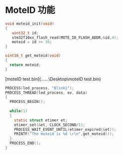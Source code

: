 # MoteID 功能

```c
void moteid_init(void)
{
   uint32_t id;
   stm32f10xx_flash_read(MOTE_ID_FLASH_ADDR,&id,4);
   moteid = id >> 16;
}

uint16_t get_moteid(void)
{
  return moteid;
}
```

 [moteID test.bin](..\..\..\Desktop\moteID test.bin) 

```c
PROCESS(led_process, "Blink1");
PROCESS_THREAD(led_process, ev, data)
{
  PROCESS_BEGIN();
  
  while(1)
  {
    static struct etimer et;
    etimer_set(&et, CLOCK_SECOND/1);
    PROCESS_WAIT_EVENT_UNTIL(etimer_expired(&et));    
    PRINTF("The moteid is %d \r\n",get_moteid());
  }
  PROCESS_END();
}
```

